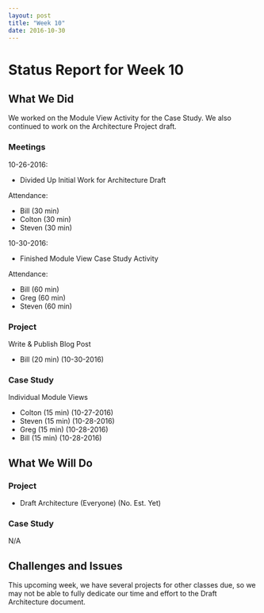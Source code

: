 ```yaml
---
layout: post
title: "Week 10"
date: 2016-10-30
---
```


# Status Report for Week 10

## What We Did

We worked on the Module View Activity for the Case Study. We also continued to work on the Architecture Project draft.

### Meetings

10-26-2016:

- Divided Up Initial Work for Architecture Draft

Attendance:

- Bill (30 min)
- Colton (30 min)
- Steven (30 min)

10-30-2016:

- Finished Module View Case Study Activity

Attendance:

- Bill (60 min)
- Greg (60 min)
- Steven (60 min)

### Project

Write & Publish Blog Post

- Bill (20 min) (10-30-2016)

### Case Study

Individual Module Views

- Colton (15 min) (10-27-2016)
- Steven (15 min) (10-28-2016)
- Greg (15 min) (10-28-2016)
- Bill (15 min) (10-28-2016)

## What We Will Do

### Project

- Draft Architecture (Everyone) (No. Est. Yet)

### Case Study

N/A

## Challenges and Issues

This upcoming week, we have several projects for other classes due, so we may not be able to fully dedicate our time and effort to the Draft Architecture document.
